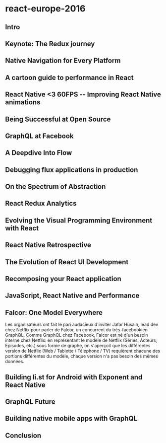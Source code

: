 # react-europe-2016

## Intro



## Keynote: The Redux journey



## Native Navigation for Every Platform



## A cartoon guide to performance in React



## React Native <3 60FPS -- Improving React Native animations



## Being Successful at Open Source



## GraphQL at Facebook



## A Deepdive Into Flow



## Debugging flux applications in production



## On the Spectrum of Abstraction



## React Redux Analytics



## Evolving the Visual Programming Environment with React



## React Native Retrospective



## The Evolution of React UI Development



## Recomposing your React application



## JavaScript, React Native and Performance



## Falcor: One Model Everywhere

Les organisateurs ont fait le pari audacieux d'inviter Jafar Husain, lead dev chez Netflix pour parler de Falcor, un concurrent du
très-facebookien GraphQL. Comme GraphQL chez Facebook, Falcor est né d'un besoin interne chez Netflix: en représentant le modèle de Netflix (Séries, Acteurs, Episodes, etc.) sous forme de graphe, on s'aperçoit que les différentes version de Netflix (Web / Tablette / Téléphone / TV) requièrent chacune des portions différentes du modèle, chaque version n'a pas besoin des mêmes données. 



## Building li.st for Android with Exponent and React Native



## GraphQL Future



## Building native mobile apps with GraphQL



## Conclusion



